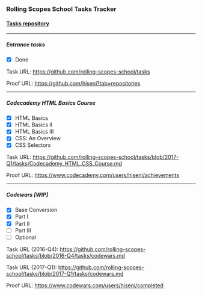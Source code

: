### Rolling Scopes School Tasks Tracker

#### [Tasks repository](https://github.com/rolling-scopes-school/tasks)

---

##### Entrance tasks
- [x] Done

Task URL: https://github.com/rolling-scopes-school/tasks

Proof URL: https://github.com/hiseni?tab=repositories

---

##### Codecademy HTML Basics Course
- [x] HTML Basics
- [x] HTML Basics II
- [x] HTML Basics III
- [x] CSS: An Overview
- [x] CSS Selectors

Task URL: https://github.com/rolling-scopes-school/tasks/blob/2017-Q1/tasks/Codecademy_HTML_CSS_Course.md

Proof URL: https://www.codecademy.com/users/hiseni/achievements

---

##### Codewars [WIP]
- [x] Base Conversion
- [x] Part I
- [x] Part II
- [ ] Part III
- [ ] Optional

Task URL (2016-Q4): https://github.com/rolling-scopes-school/tasks/blob/2016-Q4/tasks/codewars.md

Task URL (2017-Q1): https://github.com/rolling-scopes-school/tasks/blob/2017-Q1/tasks/codewars.md

Proof URL: https://www.codewars.com/users/hiseni/completed
